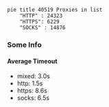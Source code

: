 
```mermaid
pie title 40519 Proxies in list
    "HTTP" : 24323
    "HTTPS": 6229
    "SOCKS" : 14876
```

### Some Info
#### Average Timeout

- mixed: 3.0s
- http: 1.5s
- https: 8.6s
- socks: 6.5s